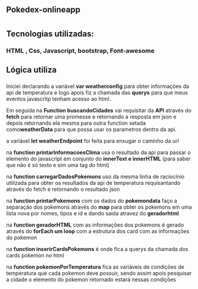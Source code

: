 ## Pokedex-onlineapp<h1>


## Tecnologias utilizadas:<h3>   HTML , Css, Javascript, bootstrap, Font-awesome

## Lógica utiliza <h3>

Iniciei declarando a variável **var weatherconfig** para obter informações da api de temperatura e logo apois fiz a chamada das **querys** para que meus eventos javascritp tenham acesso ao html.

Em seguida na **Function buscandoCidades** vai requisitar da **API** através do **fetch** para retornar uma promesse e retornando a resposta em json e depois retornando ela mesma para outra function setada como**weatherData** para que possa usar os parametros dentro da api.

a variável **let weatherEndpoint** foi feita para enxugar o caminho da url

na **function printarInformacoesClima** usa o resultado da api para passar o elemento do javascript em conjunto do **innerText e innerHTML** (para saber que não é só texto e sim uma tag do html)

na **function carregarDadosPokemons** uso da mesma linha de raciocínio utilizada para obter os resultados da api de temperatura requisantando através do fetch e retornando o resultado json

na **function printarPokemons** com os dados do **pokemondata** faço a separação dos pokemons através do **map** para obter os pokemons em uma lista nova por nomes, tipos e id e dando saida atravez do **geradorhtml**

na **function geradorHTML** com as informações dos pokemons é gerado através do **forEach um loop** com a estrutura dos card com as informações do pokemon

na **function inserirCardsPokemons** é onde fica a querys da chamada dos cards pokemon no html

na **function pokemonPorTemperatura** fica as variáveis de condições de temperatura que cada pokemon deve possuir, sendo assim apois pesquisar a cidade o elemento do pokemon retornado estará nessas condições

